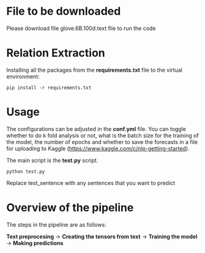 # File to be downloaded

Please download file glove.6B.100d.text file to run the code

# Relation Extraction

Installing all the packages from the **requirements.txt** file to the virtual environment:
```
pip install -r requirements.txt
```


# Usage 

The configurations can be adjusted in the **conf.yml** file. 
You can toggle whether to do k fold analysis or not, what is the batch size for the training of the model, the number of epochs and whether to save the forecasts in a file for uploading to Kaggle (https://www.kaggle.com/c/nlp-getting-started). 

The main script is the **test.py** script. 

```
python test.py
```
Replace test_sentence with any sentences that you want to predict

# Overview of the pipeline

The steps in the pipeline are as follows:

**Text preprocesing** -> **Creating the tensors from text** -> **Training the model** -> **Making predictions**